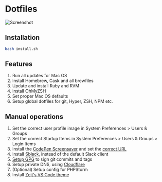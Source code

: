 # Dotfiles

![Screenshot](https://file-icylxrpgxw.now.sh/)

## Installation

```bash
bash install.sh
```

## Features

1. Run all updates for Mac OS
1. Install Homebrew, Cask and all brewfiles
1. Update and install Ruby and RVM
1. Install OhMyZSH
1. Set proper Mac OS defaults
1. Setup global dotfiles for git, Hyper, ZSH, NPM etc.

## Manual operations

1. Set the correct user profile image in System Preferences > Users & Groups
1. Set the correct Startup Items in System Preferences > Users & Groups > Login Items
1. Install the [CodePen Screensaver](https://blog.codepen.io/documentation/features/codepen-tv/)
 and set the [correct URL](https://codepen.io/tv/DojMdK)
1. Install [Sblack](), instead of the default Slack client
1. [Setup GPG](https://help.github.com/articles/signing-commits-with-gpg/) to sign git commits and tags
1. Setup private DNS, using [Cloudflare](https://1.1.1.1/)
1. (Optional) Setup config for PHPStorm
1. Install [Zeit's VS Code theme](https://twitter.com/quietshu/status/1074393919750881280)
